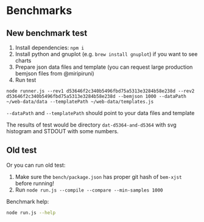# Benchmarks

## New benchmark test

1. Install dependencies: `npm i`
2. Install python and gnuplot (e.g. `brew install gnuplot`) if you want to see charts
3. Prepare json data files and template (you can request large production bemjson files from @miripiruni)
4. Run test

`node runner.js --rev1 d53646f2c340b5496fbd75a5313e3284b58e238d --rev2 d53646f2c340b5496fbd75a5313e3284b58e238d --bemjson 1000 --dataPath ~/web-data/data --templatePath ~/web-data/templates.js`

`--dataPath` and `--templatePath` should point to your data files and template

The results of test would be directory `dat-d5364-and-d5364` with svg histogram and STDOUT with some numbers.

## Old test

Or you can run old test:

1. Make sure the `bench/package.json` has proper git hash of `bem-xjst` before running!
2. Run `node run.js --compile --compare --min-samples 1000`

Benchmark help:

```bash
node run.js --help
```
